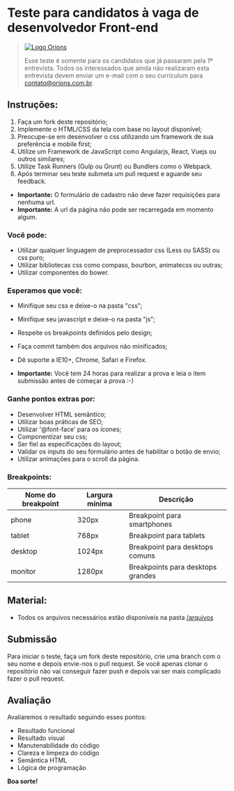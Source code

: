 # Teste para candidatos à vaga de desenvolvedor Front-end

> [![Logo Orions](http://www.orions.com.br/img/logo_orions_sites3.png)](https://www.orions.com.br)
>
> Esse teste é somente para os candidatos que já passaram pela 1ª entrevista. Todos os interessados que ainda não realizaram esta entrevista devem enviar um e-mail com o seu curriculum para contato@orions.com.br.

## Instruções:

1. Faça um fork deste repositório;
2. Implemente o HTML/CSS da tela com base no layout disponível;
3. Preocupe-se em desenvolver o css utilizando um framework de sua preferência e mobile first;
4. Utilize um Framework de JavaScript como Angularjs, React, Vuejs ou outros similares;
5. Utilize Task Runners (Gulp ou Grunt) ou Bundlers como o Webpack.
6. Após terminar seu teste submeta um pull request e aguarde seu feedback.

* **Importante:** O formulário de cadastro não deve fazer requisições para nenhuma url.
* **Importante:** A url da página não pode ser recarregada em momento algum.

### Você pode:

* Utilizar qualquer linguagem de preprocessador css (Less ou SASS) ou css puro;
* Utilizar bibliotecas css como compass, bourbon, animatecss ou outras;
* Utilizar componentes do bower.

### Esperamos que você:

* Minifique seu css e deixe-o na pasta "css";
* Minifique seu javascript e deixe-o na pasta "js";
* Respeite os breakpoints definidos pelo design;
* Faça commit também dos arquivos não minificados;
* Dê suporte a IE10+, Chrome, Safari e Firefox.

* **Importante:** Você tem 24 horas para realizar a prova e leia o item submissão antes de começar a prova :-)

### Ganhe pontos extras por:

* Desenvolver HTML semântico;
* Utilizar boas práticas de SEO;
* Utilizar '@font-face' para os ícones;
* Componentizar seu css;
* Ser fiel as especificações do layout;
* Validar os inputs do seu formulário antes de habilitar o botão de envio;
* Utilizar animações para o scroll da página.

### Breakpoints:

| Nome do breakpoint | Largura mínima | Descrição                         |
|--------------------|----------------|-----------------------------------|
| phone              | 320px          | Breakpoint para smartphones       |
| tablet             | 768px          | Breakpoint para tablets           |
| desktop            | 1024px         | Breakpoint para desktops comuns   |
| monitor            | 1280px         | Breakpoints para desktops grandes |


## Material:

* Todos os arquivos necessários estão disponíveis na pasta [/arquivos](/arquivos)

## Submissão

Para iniciar o teste, faça um fork deste repositório, crie uma branch com o seu nome e depois envie-nos o pull request.
Se você apenas clonar o repositório não vai conseguir fazer push e depois vai ser mais complicado fazer o pull request.

## Avaliação
Avaliaremos o resultado seguindo esses pontos:

- Resultado funcional
- Resultado visual
- Manutenabilidade do código
- Clareza e limpeza do código
- Semântica HTML
- Lógica de programação

**Boa sorte!**
